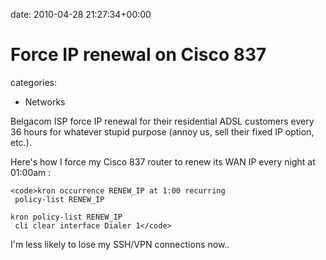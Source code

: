 


date: 2010-04-28 21:27:34+00:00


# Force IP renewal on Cisco 837

categories:
- Networks


Belgacom ISP force IP renewal for their residential ADSL customers every 36 hours for whatever stupid purpose (annoy us, sell their fixed IP option, etc.).

Here's how I force my Cisco 837 router to renew its WAN IP every night at 01:00am :


    
    <code>kron occurrence RENEW_IP at 1:00 recurring
     policy-list RENEW_IP
    
    kron policy-list RENEW_IP
     cli clear interface Dialer 1</code>



I'm less likely to lose my SSH/VPN connections now..
